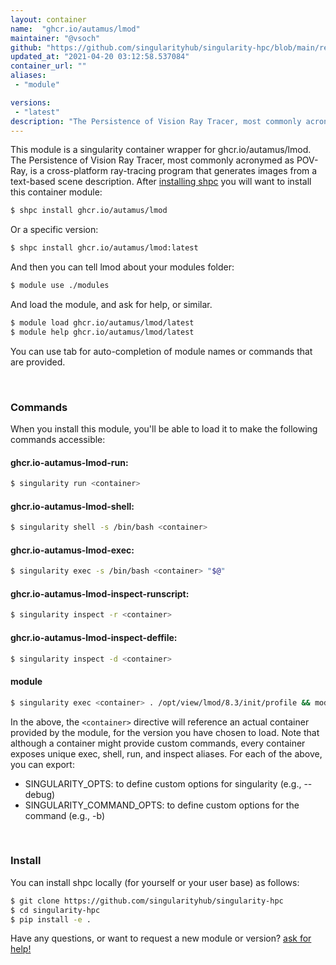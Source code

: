 ```yaml
---
layout: container
name:  "ghcr.io/autamus/lmod"
maintainer: "@vsoch"
github: "https://github.com/singularityhub/singularity-hpc/blob/main/registry/ghcr.io/autamus/lmod/container.yaml"
updated_at: "2021-04-20 03:12:58.537084"
container_url: ""
aliases:
 - "module"

versions:
 - "latest"
description: "The Persistence of Vision Ray Tracer, most commonly acronymed as POV-Ray, is a cross-platform ray-tracing program that generates images from a text-based scene description."
---
```


This module is a singularity container wrapper for ghcr.io/autamus/lmod.
The Persistence of Vision Ray Tracer, most commonly acronymed as POV-Ray, is a cross-platform ray-tracing program that generates images from a text-based scene description.
After [installing shpc](#install) you will want to install this container module:

```bash
$ shpc install ghcr.io/autamus/lmod
```

Or a specific version:

```bash
$ shpc install ghcr.io/autamus/lmod:latest
```

And then you can tell lmod about your modules folder:

```bash
$ module use ./modules
```

And load the module, and ask for help, or similar.

```bash
$ module load ghcr.io/autamus/lmod/latest
$ module help ghcr.io/autamus/lmod/latest
```

You can use tab for auto-completion of module names or commands that are provided.

<br>

### Commands

When you install this module, you'll be able to load it to make the following commands accessible:

#### ghcr.io-autamus-lmod-run:

```bash
$ singularity run <container>
```

#### ghcr.io-autamus-lmod-shell:

```bash
$ singularity shell -s /bin/bash <container>
```

#### ghcr.io-autamus-lmod-exec:

```bash
$ singularity exec -s /bin/bash <container> "$@"
```

#### ghcr.io-autamus-lmod-inspect-runscript:

```bash
$ singularity inspect -r <container>
```

#### ghcr.io-autamus-lmod-inspect-deffile:

```bash
$ singularity inspect -d <container>
```


#### module
       
```bash
$ singularity exec <container> . /opt/view/lmod/8.3/init/profile && module
```



In the above, the `<container>` directive will reference an actual container provided
by the module, for the version you have chosen to load. Note that although a container
might provide custom commands, every container exposes unique exec, shell, run, and
inspect aliases. For each of the above, you can export:

 - SINGULARITY_OPTS: to define custom options for singularity (e.g., --debug)
 - SINGULARITY_COMMAND_OPTS: to define custom options for the command (e.g., -b)

<br>
  
### Install

You can install shpc locally (for yourself or your user base) as follows:

```bash
$ git clone https://github.com/singularityhub/singularity-hpc
$ cd singularity-hpc
$ pip install -e .
```

Have any questions, or want to request a new module or version? [ask for help!](https://github.com/singularityhub/singularity-hpc/issues)